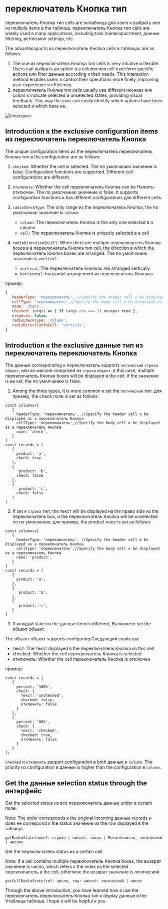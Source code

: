 # переключатель Кнопка тип

переключатель Кнопка тип cells are suiтаблица для users к выбрать one из multiple items в the таблица. переключатель Кнопка тип cells are widely used в many applications, including task manвозрастment, данные filtering, permission settings, etc.

The advantвозрастs из переключатель Кнопка cells в таблицаs are as follows:

1. The use из переключатель Кнопка тип cells is very intuitive и flexible. Users can выбрать an option в a column или cell к perform specific actions или filter данные according к their needs. This interaction method enables users к control their operations more finely, improving user experience и efficiency.
2. переключатель Кнопка тип cells usually use different иконкаs или colors к indicate selected и unselected states, providing visual feedback. This way the user can easily identify which options have been selected и which have не.

![imвозраст](https://lf9-dp-fe-cms-tos.byteorg.com/obj/bit-cloud/Vтаблица/guide/переключатель.png)

## Introduction к the exclusive configuration items из переключатель переключатель Кнопка

The unique configuration items из the переключатель переключатель Кнопка тип в the configuration are as follows:

1. `checked`: Whether the cell is selected. The по умолчанию значение is false. Configuration functions are supported. Different cell configurations are different.
2. `отключить`: Whether the cell переключатель Кнопка can be Нажать-отключен. The по умолчанию значение is false. It supports configuration functions и has different configurations для different cells.
3. `radioCheckType`: The only range из the переключатель Кнопка, the по умолчанию значение is `column`:

    * `column`: The переключатель Кнопка is the only one selected в a column
    * `cell`: The переключатель Кнопка is uniquely selected в a cell

4. `radioDirectionInCell`: When there are multiple переключатель Кнопка boxes в a переключатель Кнопка тип cell, the direction в which the переключатель Кнопка boxes are arranged. The по умолчанию значение is `vertical`:

    * `vertical`: The переключатель Кнопкаs are arranged vertically
    * `horizontal`: horizontal arrangement из переключатель Кнопкаs

пример:
```javascript
{
   headerType: 'переключатель', //Specify the header cell к be displayed as a переключатель Кнопка
   cellType: 'переключатель',//Specify the body cell к be displayed as a переключатель Кнопка
   поле: 'check',
   checked: (args) => { if (args.row === 3) возврат true },
   отключен: false,
   radioCheckType: 'column',
   radioDirectionInCell: 'vertical',
}
```

## Introduction к the exclusive данные тип из переключатель переключатель Кнопка

The данные corresponding к переключатель supports `логический` `строка` `объект`, или an массив composed из `строка` `объект`. в this case, multiple переключатель Кнопка boxes will be displayed в the cell; if the значение is не set, the по умолчанию is false.

1. Among the three types, it is more common к set the `логический` тип. для пример, the check поле is set as follows:
```
const columns=[
   {
     headerType: 'переключатель', //Specify the header cell к be displayed as a переключатель Кнопка
     cellType: 'переключатель',//Specify the body cell к be displayed as a переключатель Кнопка
     поле: 'check',
   }
]
const records = [
   {
     product: 'a',
     check: true
   },
   {
      product: 'b',
     check: false
   },
   {
      product: 'c',
     check: false
   }
]
```

2. If set к `строка` тип, the текст will be displayed на the право side из the переключатель box, и the переключатель Кнопка will be unselected по по умолчанию. для пример, the product поле is set as follows:
```
const columns=[
   {
     headerType: 'переключатель', //Specify the header cell к be displayed as a переключатель Кнопка
     cellType: 'переключатель',//Specify the body cell к be displayed as a переключатель Кнопка
     поле: 'product',
   }
]
const records = [
   {
     product: 'a',
   },
   {
      product: 'b',
   },
   {
      product: 'c',
   }
]
```

3. If каждый state из the данные item is different, Вы можете set the объект объект.

The объект объект supports configuring Следующий свойства:

* текст: The текст displayed в the переключатель Кнопка из this cell
* checked: Whether the cell переключатель Кнопка is selected
* отключить: Whether the cell переключатель Кнопка is отключен

пример:
```javasxript
const records = [
   {
     percent: '100%',
     check: {
       текст: 'unchecked',
       checked: false,
       отключить: false
     }
   },
   {
     percent: '80%',
     check: {
       текст: 'checked',
       checked: true,
       отключить: false
     }
   }
];
```

`checked` и `отключить` support configuration в both данные и `column`. The priority из configuration в данные is higher than the configuration в `column`.

## Get the данные selection status through the интерфейс

Get the selected status из все переключатель данные under a certain поле:

Note: The order corresponds к the original incoming данные records и does не correspond к the status значение из the row displayed в the таблица.
```
getRadioState(поле?: строка | число): число | Record<число, логический | число>
```

Get the переключатель status из a certain cell:

Note: If a cell contains multiple переключатель Кнопка boxes, the возврат значение is число, which refers к the index из the selected переключатель в the cell, otherwise the возврат значение is логический.
```
getCellRadioState(col: число, row: число): логический | число
```


Through the above introduction, you have learned how к use the переключатель переключатель Кнопка тип к display данные в the Vтаблица таблица. I hope it will be helpful к you.